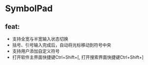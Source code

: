 # SymbolPad

## feat:

- 支持全宽与半宽输入状态切换
- 括号、引号输入完成后，自动将光标移动到符号中央
- 支持用户添加自定义符号
- 打开软件主界面快捷键Ctrl+Shift+[, 打开搜索界面快捷键Ctrl+Shift+]
